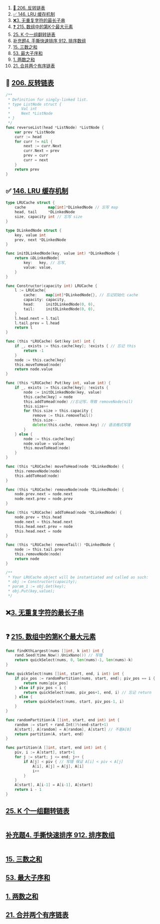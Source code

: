 

1. [🚀 206. 反转链表](#-206-反转链表)
2. [✅ 146. LRU 缓存机制](#-146-lru-缓存机制)
3. [❌3. 无重复字符的最长子串](#3-无重复字符的最长子串)
4. [❓ 215. 数组中的第K个最大元素](#-215-数组中的第k个最大元素)
5. [25. K 个一组翻转链表](#25-k-个一组翻转链表)
6. [补充题4. 手撕快速排序 912. 排序数组](#补充题4-手撕快速排序-912-排序数组)
7. [15. 三数之和](#15-三数之和)
8. [53. 最大子序和](#53-最大子序和)
9. [1. 两数之和](#1-两数之和)
10. [21. 合并两个有序链表](#21-合并两个有序链表)



<!-- [206. 反转链表](https://leetcode-cn.com/problems/reverse-linked-list/) 

[146. LRU 缓存机制](https://leetcode-cn.com/problems/lru-cache/)

[3. 无重复字符的最长子串](https://leetcode-cn.com/problems/longest-substring-without-repeating-characters/)

[215. 数组中的第K个最大元素](https://leetcode-cn.com/problems/kth-largest-element-in-an-array/)

[25. K 个一组翻转链表](https://leetcode-cn.com/problems/reverse-nodes-in-k-group/)

[补充题4. 手撕快速排序 912. 排序数组](https://leetcode-cn.com/problems/sort-an-array/)

[15. 三数之和](https://leetcode-cn.com/problems/3sum/)

[53. 最大子序和](https://leetcode-cn.com/problems/maximum-subarray/)

[1. 两数之和](https://leetcode-cn.com/problems/two-sum/)

[21. 合并两个有序链表](https://leetcode-cn.com/problems/merge-two-sorted-lists/) -->





## 🚀 [206. 反转链表](https://leetcode-cn.com/problems/reverse-linked-list/) 

```go
/**
 * Definition for singly-linked list.
 * type ListNode struct {
 *     Val int
 *     Next *ListNode
 * }
 */
func reverseList(head *ListNode) *ListNode {
    var prev *ListNode 
    curr := head
    for curr != nil {
        next := curr.Next 
        curr.Next = prev
        prev = curr 
        curr = next
    }
    return prev
}
```





## ✅ [146. LRU 缓存机制](https://leetcode-cn.com/problems/lru-cache/)


```go
type LRUCache struct {
	cache          map[int]*DLinkedNode // 忘写 map
	head, tail     *DLinkedNode
	size, capacity int // 忘写 size
}

type DLinkedNode struct {
	key, value int
	prev, next *DLinkedNode
}

func initDLinkedNode(key, value int) *DLinkedNode {
	return &DLinkedNode{
		key:   key, // 忘写,
		value: value,
	}
}

func Constructor(capacity int) LRUCache {
	l := LRUCache{
		cache:    map[int]*DLinkedNode{}, // 忘记初始化 cache
		capacity: capacity,
		head:     initDLinkedNode(0, 0),
		tail:     initDLinkedNode(0, 0),
	}
	l.head.next = l.tail
	l.tail.prev = l.head
	return l
}

func (this *LRUCache) Get(key int) int {
	if _, exists := this.cache[key]; !exists { // 忘记 this
		return -1
	}
	node := this.cache[key]
	this.moveToHead(node)
	return node.value
}

func (this *LRUCache) Put(key int, value int) {
	if _, exists := this.cache[key]; !exists {
		node := initDLinkedNode(key, value)
		this.cache[key] = node
		this.addToHead(node) //忘记写，导致 removeNode(nil)
		this.size++
		for this.size > this.capacity {
			remove := this.removeTail()
			this.size--
			delete(this.cache, remove.key) // 语法格式写错
		}
	} else {
		node := this.cache[key]
		node.value = value
		this.moveToHead(node)
	}
}

func (this *LRUCache) moveToHead(node *DLinkedNode) {
	this.removeNode(node)
	this.addToHead(node)
}

func (this *LRUCache) removeNode(node *DLinkedNode) {
	node.prev.next = node.next
	node.next.prev = node.prev
}

func (this *LRUCache) addToHead(node *DLinkedNode) {
	node.prev = this.head
	node.next = this.head.next
	this.head.next.prev = node
	this.head.next = node
}

func (this *LRUCache) removeTail() *DLinkedNode {
	node := this.tail.prev
	this.removeNode(node)
	return node
}

/**
 * Your LRUCache object will be instantiated and called as such:
 * obj := Constructor(capacity);
 * param_1 := obj.Get(key);
 * obj.Put(key,value);
 */

```

## ❌[3. 无重复字符的最长子串](https://leetcode-cn.com/problems/longest-substring-without-repeating-characters/)

```go

```

## ❓ [215. 数组中的第K个最大元素](https://leetcode-cn.com/problems/kth-largest-element-in-an-array/)


```go
func findKthLargest(nums []int, k int) int {
	rand.Seed(time.Now().UnixNano()) // 写错
	return quickSelect(nums, 0, len(nums)-1, len(nums)-k)
}

func quickSelect(nums []int, start, end, i int) int {
	if piv_pos := randomPartition(nums, start, end); piv_pos == i {
		return nums[piv_pos]
	} else if piv_pos < i {
		return quickSelect(nums, piv_pos+1, end, i) // 忘记 return
	} else {
		return quickSelect(nums, start, piv_pos-1, i)
	}
}

func randomPartition(A []int, start, end int) int {
	random := start + rand.Int()%(end-start+1)
	A[start], A[random] = A[random], A[start] // 不是A[0]
	return partition(A, start, end)
}

func partition(A []int, start, end int) int {
	piv, i := A[start], start+1
	for j := start; j <= end; j++ {
		if A[j] < piv { // 写错 保证 A[i] < piv < A[j]
			A[i], A[j] = A[j], A[i]
			i++
		}
	}
	A[start], A[i-1] = A[i-1], A[start]
	return i - 1
}
```


## [25. K 个一组翻转链表](https://leetcode-cn.com/problems/reverse-nodes-in-k-group/)


```go

```

## [补充题4. 手撕快速排序 912. 排序数组](https://leetcode-cn.com/problems/sort-an-array/)

```go

```

## [15. 三数之和](https://leetcode-cn.com/problems/3sum/)



## [53. 最大子序和](https://leetcode-cn.com/problems/maximum-subarray/)

## [1. 两数之和](https://leetcode-cn.com/problems/two-sum/)

## [21. 合并两个有序链表](https://leetcode-cn.com/problems/merge-two-sorted-lists/)

